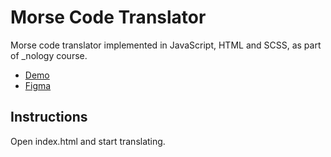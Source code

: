# Morse Code Translator

Morse code translator implemented in JavaScript, HTML and SCSS, as part of _nology course.

- [Demo](https://cristianamm.github.io/morse-code-translator/) 
- [Figma](https://www.figma.com/file/W9f5Ty4y1M9zXKDeGSJn4V/Untitled?node-id=0%3A1)

## Instructions

Open index.html and start translating.